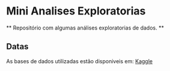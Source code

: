 # Mini Analises Exploratorias

** Repositório com algumas análises exploratorias de dados. **
<p>

  ## Datas
  As bases de dados utilizadas estão disponiveis em:
[Kaggle](https://www.kaggle.com/datasets)
